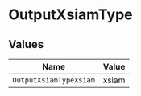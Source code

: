 # OutputXsiamType


## Values

| Name                   | Value                  |
| ---------------------- | ---------------------- |
| `OutputXsiamTypeXsiam` | xsiam                  |